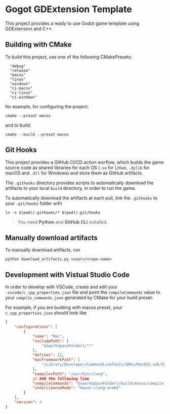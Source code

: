 # Gogot GDExtension Template

This project provides a ready to use Godot game template using GDExtension and
C++.

## Building with CMake

To build this project, use one of the following CMakePresets:

```shell
  "debug"
  "release"
  "macos"
  "linux"
  "windows"
  "ci-macos"
  "ci-linux"
  "ci-windows"
  ```

  for example, for configuring the project:

  ```shell
  cmake --preset macos
  ```

  and to build:

  ```shell
  cmake --build --preset macos
  ```

## Git Hooks

This project provides a GitHub CI/CD action worflow, which builds the game source
code as shared libraries for each OS (`.so` for Linux, `.dylib` for macOS and
`.dll` for Windows) and store them as GitHub artifacts.

The `.githooks` directory provides scripts to automatically download the
artifacts to your local `build` directory, in order to run the game.

To automatically download the artifacts at each pull, link the `.githooks` to
your `.git/hooks` folder with

```shell
ln -s $(pwd)/.githooks/* $(pwd)/.git/hooks
```

> You need **Python** and **GitHub CLI** installed.

## Manually download artifacts

To manually download artifacts, run

```shell
python download_artifacts.py <user>/<repo-name>
```

## Development with Vistual Studio Code

In order to develop with VSCode, create and edit your
`.vscode/c_cpp_properties.json` file and point the `compileCommands` value to
your `compile_commands.json` generated by CMake for your build preset.

For example, if you are building with macos preset, your `c_cpp_properties.json`
should look like

```json
{
	"configurations": [
		{
			"name": "Mac",
			"includePath": [
				"${workspaceFolder}/**"
			],
			"defines": [],
			"macFrameworkPath": [
				"/Library/Developer/CommandLineTools/SDKs/MacOSX.sdk/System/Library/Frameworks"
			],
			"compilerPath": "/usr/bin/clang",
			// Add the following line
			"compileCommands": "${workspaceFolder}/build/macos/compile_commands.json",
			"intelliSenseMode": "macos-clang-arm64"
		}
	],
	"version": 4
}
```
